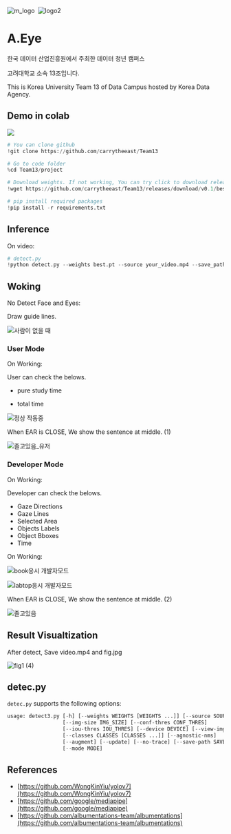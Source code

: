 ![m_logo](https://user-images.githubusercontent.com/77409431/186919386-8161a62b-0816-40fb-8a07-adc7688f55de.png)&nbsp;
![logo2](https://user-images.githubusercontent.com/77409431/186919405-930152c2-e72a-44ea-9209-c231b5e42ba9.png)

# A.Eye
한국 데이터 산업진흥원에서 주최한 데이터 청년 캠퍼스

고려대학교 소속 13조입니다.

This is Korea University Team 13 of Data Campus hosted by Korea Data Agency.

## Demo in colab

<a href="https://colab.research.google.com/drive/1Zx0zZMmj5Zyuf6RDV4EzPnjmeupha7fS?hl=ko#scrollTo=NfANEW0mu8oN"><img src="https://img.shields.io/badge/Demo-blue?style=flat-square&logo=googlecolab&#logoColor=white&link=https://colab.research.google.com/drive/1Zx0zZMmj5Zyuf6RDV4EzPnjmeupha7fS?hl=ko#scrollTo=NfANEW0mu8oN"/></a> 

```python
# You can clone github
!git clone https://github.com/carrytheeast/Team13

# Go to code folder
%cd Team13/project

# Download weights. If not working, You can try click to download release on this web. 
!wget https://github.com/carrytheeast/Team13/releases/download/v0.1/best.pt

# pip install required packages
!pip install -r requirements.txt
```

## Inference

On video:

```python
# detect.py
!python detect.py --weights best.pt --source your_video.mp4 --save_path your/path/name.mp4 --mode 0
```

## Woking

No Detect Face and Eyes:

Draw guide lines.

![사람이 없을 때](https://user-images.githubusercontent.com/98952505/186854480-c0510379-d948-4d12-9ff8-0ba8733d920b.png)


### User Mode

On Working:

User can check the belows.

- pure study time

- total time

![정상 작동중](https://user-images.githubusercontent.com/98952505/186854500-1ae1a163-fc6e-422e-86dc-ae9670082b6e.png)


When EAR is CLOSE, We show  the sentence at middle. (1)

![졸고있음_유저](https://user-images.githubusercontent.com/98952505/186854533-800e0d9e-efaf-46bd-aee6-f4ddae8aaf65.png)


### Developer Mode

On Working:

Developer can check the belows.

- Gaze Directions
- Gaze Lines
- Selected Area
- Objects Labels
- Object Bboxes
- Time

On Working:

![book응시 개발자모드](https://user-images.githubusercontent.com/98952505/186854565-6e91dbe6-c487-4eb9-bcb6-1fd3d8e3cd88.png)


![labtop응시 개발자모드](https://user-images.githubusercontent.com/98952505/186854582-4d2eb123-1bb4-4efc-97c3-ae5d93763621.png)


When EAR is CLOSE, We show the sentence at middle. (2)

![졸고있음](https://user-images.githubusercontent.com/98952505/186854614-11744ae4-cac0-40b6-8928-69e56623c841.png)


## Result Visualtization

After detect, Save video.mp4 and fig.jpg

![fig1 (4)](https://user-images.githubusercontent.com/98952505/186854344-e695787e-595f-4ecf-b2a5-726a5fc62e18.png)

## detec.py

`detec.py` supports the following options:

```python
usage: detect3.py [-h] [--weights WEIGHTS [WEIGHTS ...]] [--source SOURCE]
                  [--img-size IMG_SIZE] [--conf-thres CONF_THRES]
                  [--iou-thres IOU_THRES] [--device DEVICE] [--view-img]
                  [--classes CLASSES [CLASSES ...]] [--agnostic-nms]
                  [--augment] [--update] [--no-trace] [--save-path SAVE_PATH]
                  [--mode MODE]
```

## References

- [https://github.com/WongKinYiu/yolov7](https://github.com/WongKinYiu/yolov7)
- [https://github.com/google/mediapipe](https://github.com/google/mediapipe)
- [https://github.com/albumentations-team/albumentations](https://github.com/albumentations-team/albumentations)
